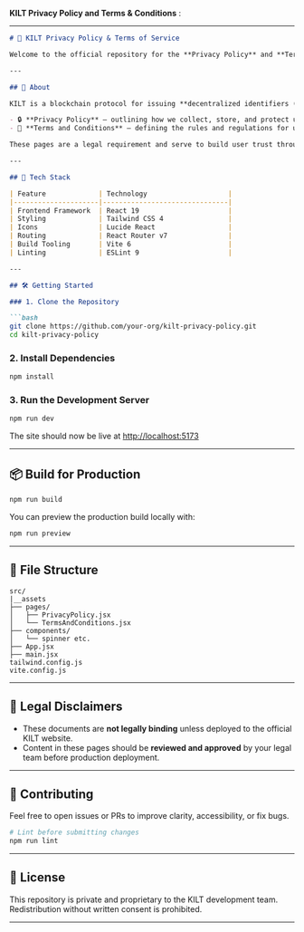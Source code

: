  **KILT Privacy Policy and Terms & Conditions** :

---

````markdown
# 🔐 KILT Privacy Policy & Terms of Service

Welcome to the official repository for the **Privacy Policy** and **Terms & Conditions** pages of the **KILT Protocol**. This project is built using modern frontend tooling to deliver a secure, accessible, and responsive experience for users reviewing their rights, data handling, and platform responsibilities.

---

## 📘 About

KILT is a blockchain protocol for issuing **decentralized identifiers (DIDs)** and **verifiable credentials**. This project specifically powers the legal compliance frontend pages for:

- 🔒 **Privacy Policy** – outlining how we collect, store, and protect user data.
- 📜 **Terms and Conditions** – defining the rules and regulations for using KILT-based applications and services.

These pages are a legal requirement and serve to build user trust through transparency and user-first design.

---

## 🚀 Tech Stack

| Feature             | Technology                    |
|---------------------|-------------------------------|
| Frontend Framework  | React 19                      |
| Styling             | Tailwind CSS 4                |
| Icons               | Lucide React                  |
| Routing             | React Router v7               |
| Build Tooling       | Vite 6                        |
| Linting             | ESLint 9                      |

---

## 🛠️ Getting Started

### 1. Clone the Repository

```bash
git clone https://github.com/your-org/kilt-privacy-policy.git
cd kilt-privacy-policy
````

### 2. Install Dependencies

```bash
npm install
```

### 3. Run the Development Server

```bash
npm run dev
```

The site should now be live at [http://localhost:5173](http://localhost:5173)

---

## 📦 Build for Production

```bash
npm run build
```

You can preview the production build locally with:

```bash
npm run preview
```

---

## 📄 File Structure

```
src/
|__assets
├── pages/
│   ├── PrivacyPolicy.jsx
│   └── TermsAndConditions.jsx
├── components/
│   └── spinner etc.
├── App.jsx
├── main.jsx
tailwind.config.js
vite.config.js
```

---

## 📌 Legal Disclaimers

* These documents are **not legally binding** unless deployed to the official KILT website.
* Content in these pages should be **reviewed and approved** by your legal team before production deployment.

---

## 🤝 Contributing

Feel free to open issues or PRs to improve clarity, accessibility, or fix bugs.

```bash
# Lint before submitting changes
npm run lint
```

---

## 🧾 License

This repository is private and proprietary to the KILT development team. Redistribution without written consent is prohibited.

---



